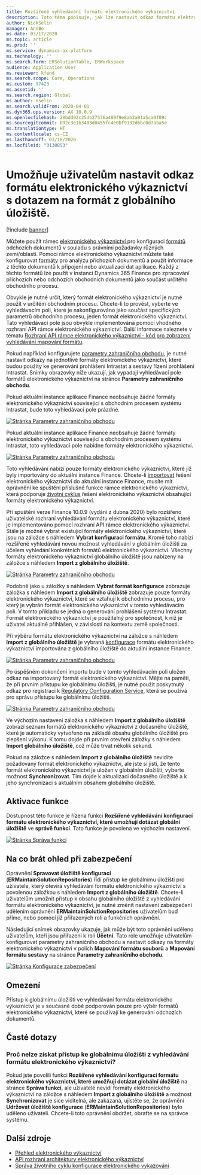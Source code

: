 ```yaml
---
title: Rozšířené vyhledávání formátu elektronického výkaznictví
description: Toto téma popisuje, jak lze nastavit odkaz formátu elektronického výkaznictví ve vyhledávání formátu elektronického výkaznictví v případě, že je v globálním úložišti uložen požadovaný formát.
author: NickSelin
manager: AnnBe
ms.date: 03/17/2020
ms.topic: article
ms.prod: ''
ms.service: dynamics-ax-platform
ms.technology: ''
ms.search.form: ERSolutionTable, ERWorkspace
audience: Application User
ms.reviewer: kfend
ms.search.scope: Core, Operations
ms.custom: 97423
ms.assetid: ''
ms.search.region: Global
ms.author: nselin
ms.search.validFrom: 2020-04-01
ms.dyn365.ops.version: AX 10.0.9
ms.openlocfilehash: 28bdd02c25db27536a489f9e8ab2a91a5ca0f09c
ms.sourcegitcommit: b92c3e1b3403d0455fc4e0bf9132d6bc0d7aba5e
ms.translationtype: HT
ms.contentlocale: cs-CZ
ms.lasthandoff: 03/18/2020
ms.locfileid: "3138853"
---
```

# <a name="allow-users-to-set-up-an-er-format-reference-inquiring-a-format-from-the-global-repository"></a>Umožňuje uživatelům nastavit odkaz formátu elektronického výkaznictví s dotazem na formát z globálního úložiště.

[!include [banner](../includes/banner.md)]

Můžete použít rámec [elektronického výkaznictví ](general-electronic-reporting.md) pro konfiguraci [formátů](general-electronic-reporting.md#FormatComponentOutbound) odchozích dokumentů v souladu s právními požadavky různých zemí/oblastí. Pomocí rámce elektronického výkaznictví můžete také konfigurovat [formáty](general-electronic-reporting.md#FormatComponentInbound) pro analýzu příchozích dokumentů a použít informace z těchto dokumentů k připojení nebo aktualizaci dat aplikace. Každý z těchto formátů lze použít v instanci Dynamics 365 Finance pro zpracování příchozích nebo odchozích obchodních dokumentů jako součást určitého obchodního procesu. 

Obvykle je nutné určit, který formát elektronického výkaznictví je nutné použít v určitém obchodním procesu. Chcete-li to provést, vyberte ve vyhledávacím poli, které je nakonfigurováno jako součást specifických parametrů obchodního procesu, jeden formát elektronického výkaznictví. Tato vyhledávací pole jsou obvykle implementována pomocí vhodného rozhraní API rámce elektronického výkaznictví. Další informace naleznete v tématu [Rozhraní API rámce elektronického výkaznictví - kód pro zobrazení vyhledávání mapování formátu](er-apis-app73.md#code-to-display-a-format-mapping-lookup).

Pokud například konfigurujete [parametry zahraničního obchodu](https://docs.microsoft.com/dynamics365/finance/localizations/emea-intrastat#set-up-foreign-trade-parameters), je nutné nastavit odkazy na jednotlivé formáty elektronického výkaznictví, které budou použity ke generování prohlášení Intrastat a sestavy řízení prohlášení Intrastat. Snímky obrazovky níže ukazují, jak vypadají vyhledávací pole formátů elektronického výkaznictví na stránce **Parametry zahraničního obchodu**.

Pokud aktuální instance aplikace Finance neobsahuje žádné formáty elektronického výkaznictví související s obchodním procesem systému Intrastat, bude toto vyhledávací pole prázdné.

[![Stránka Parametry zahraničního obchodu](./media/ER-ExtLookup-Lookup1.gif)](./media/ER-ExtLookup-Lookup1.gif)

Pokud aktuální instance aplikace Finance neobsahuje žádné formáty elektronického výkaznictví související s obchodním procesem systému Intrastat, toto vyhledávací pole nabídne formáty elektronického výkaznictví.

[![Stránka Parametry zahraničního obchodu](./media/ER-ExtLookup-Lookup2.png)](./media/ER-ExtLookup-Lookup2.png)

Toto vyhledávání nabízí pouze formáty elektronického výkaznictví, které již byly importovány do aktuální instance Finance. Chcete-li [importovat](./tasks/er-import-configuration-lifecycle-services.md) řešení elektronického výkaznictví do aktuální instance Finance, musíte mít oprávnění ke spuštění příslušné funkce rámce elektronického výkaznictví, která podporuje [životní cyklus](general-electronic-reporting-manage-configuration-lifecycle.md) řešení elektronického výkaznictví obsahující formáty elektronického výkaznictví.

Při spuštění verze Finance 10.0.9 (vydání z dubna 2020) bylo rozšířeno uživatelské rozhraní vyhledávání formátu elektronického výkaznictví, které je implementováno pomocí rozhraní API rámce elektronického výkaznictví. Stále je možné vybrat existující formáty elektronického výkaznictví, které jsou na záložce s náhledem **Vybrat konfiguraci formátu**. Kromě toho nabízí rozšířené vyhledávání novou možnost vyhledávání v globálním úložišti za účelem vyhledání konkrétních formátů elektronického výkaznictví. Všechny formáty elektronického výkaznictví globálního úložiště jsou nabízeny na záložce s náhledem **Import z globálního úložiště**.

[![Stránka Parametry zahraničního obchodu](./media/ER-ExtLookup-Lookup3.png)](./media/ER-ExtLookup-Lookup3.png)

Podobně jako u záložky s náhledem **Vybrat formát konfigurace** zobrazuje záložka s náhledem **Import z globálního úložiště** zobrazuje pouze formáty elektronického výkaznictví, které se vztahují k obchodnímu procesu, pro který je vybrán formát elektronického výkaznictví v tomto vyhledávacím poli. V tomto příkladu se jedná o generování prohlášení systému Intrastat. Formát elektronického výkaznictví je použitelný pro společnost, k níž je uživatel aktuálně přihlášen, v závislosti na kontextu země společnosti.

Při výběru formátu elektronického výkaznictví na záložce s náhledem **Import z globálního úložiště** je vybraná [konfigurace](general-electronic-reporting.md#Configuration) formátu elektronického výkaznictví importována z globálního úložiště do aktuální instance Finance.

[![Stránka Parametry zahraničního obchodu](./media/ER-ExtLookup-FormatImport.png)](./media/ER-ExtLookup-FormatImport.png)

Po úspěšném dokončení importu bude v tomto vyhledávacím poli uložen odkaz na importovaný formát elektronického výkaznictví. Mějte na paměti, že při prvním přístupu ke globálnímu úložišti, je nutné použít poskytnutý odkaz pro registraci k [Regulatory Configuration Service](https://aka.ms/rcs), která se používá pro správu přístupu ke globálnímu úložišti.

[![Stránka Parametry zahraničního obchodu](./media/ER-ExtLookup-RepoSignUp.png)](./media/ER-ExtLookup-RepoSignUp.png)

Ve výchozím nastavení záložka s náhledem **Import z globálního úložiště** zobrazí seznam formátů elektronického výkaznictví z dočasného úložiště, které je automaticky vytvořeno na základě obsahu globálního úložiště pro zlepšení výkonu. K tomu dojde při prvním otevření záložky s náhledem **Import globálního úložiště**, což může trvat několik sekund.

Pokud na záložce s náhledem **Import z globálního úložiště** nevidíte požadovaný formát elektronického výkaznictví, ale jste si jisti, že tento formát elektronického výkaznictví je uložen v globálním úložišti, vyberte možnost **Synchronizovat**. Tím dojde k aktualizaci dočasného úložiště a k jeho synchronizaci s aktuálním obsahem globálního úložiště.

## <a name="feature-activation"></a>Aktivace funkce

Dostupnost této funkce je řízena funkcí **Rozšířené vyhledávání konfigurací formátu elektronického výkaznictví, které umožňují dotázat globální úložiště** ve **správě funkcí**. Tato funkce je povolena ve výchozím nastavení.

[![Stránka Správa funkcí](./media/ER-ExtLookup-FeatureMngt.png)](./media/ER-ExtLookup-FeatureMngt.png)

## <a name="security-considerations"></a>Na co brát ohled při zabezpečení

Oprávnění **Spravovat úložiště konfigurací** (**ERMaintainSolutionRepositories**) řídí přístup ke globálnímu úložišti pro uživatele, který otevírá vyhledávání formátu elektronického výkaznictví s povolenou záložkou s náhledem **Import z globálního úložiště**. Chcete-li uživatelům umožnit přístup k obsahu globálního úložiště z vyhledávání formátu elektronického výkaznictví, je nutné změnit nastavení zabezpečení udělením oprávnění **ERMaintainSolutionRepositories** uživatelům buď přímo, nebo pomocí již přiřazených rolí a funkčních oprávnění.

Následující snímek obrazovky ukazuje, jak může být toto oprávnění uděleno uživatelům, kteří jsou přiřazeni k roli **Účetní**. Tato role umožňuje uživatelům konfigurovat parametry zahraničního obchodu a nastavit odkazy na formáty elektronického výkaznictví v polích **Mapování formátu souborů** a **Mapování formátu sestavy** na stránce **Parametry zahraničního obchodu**.

[![Stránka Konfigurace zabezpečení](./media/ER-ExtLookup-SecuritySetting.png)](./media/ER-ExtLookup-SecuritySetting.png)

## <a name="limitations"></a>Omezení

Přístup k globálnímu úložišti ve vyhledávání formátu elektronického výkaznictví je v současné době podporován pouze pro výběr formátů elektronického výkaznictví, které se používají ke generování odchozích dokumentů.

## <a name="frequently-asked-questions"></a>Časté dotazy

### <a name="why-cant-i-access-the-global-repository-from-the-er-format-lookup"></a>Proč nelze získat přístup ke globálnímu úložišti z vyhledávání formátu elektronického výkaznictví?

Pokud jste povolili funkci **Rozšířené vyhledávání konfigurací formátu elektronického výkaznictví, které umožňují dotázat globální úložiště** na stránce **Správa funkcí**, ale uživatelé nevidí formáty elektronického výkaznictví na záložce s náhledem **Import z globálního úložiště** a možnost **Synchronizovat** je sice viditelná, ale zakázaná, ujistěte se, že oprávnění **Udržovat úložiště konfigurace** (**ERMaintainSolutionRepositories**) bylo uděleno uživateli. Chcete-li toto oprávnění obdržet, obraťte se na správce systému.

## <a name="additional-resources"></a>Další zdroje

- [Přehled elektronického výkaznictví](general-electronic-reporting.md)
- [API rozhraní architektury elektronického výkaznictví](er-apis-app73.md)
- [Správa životního cyklu konfigurace elektronického vykazování](general-electronic-reporting-manage-configuration-lifecycle.md)
